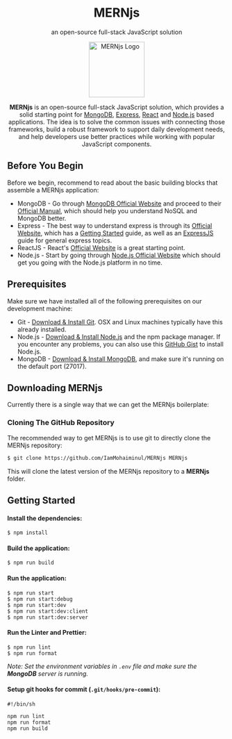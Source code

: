 <h1 align="center">MERNjs</h1>

<p align="center">an open-source full-stack JavaScript solution</p>

<p align="center">
  <a href="https://mern.js.org/" target="_blank">
    <img src="https://github.com/IamMohaiminul/MERNjs/blob/master/public/images/logo.png" width="128" alt="MERNjs Logo" />
  </a>
</p>

<p align="center">
  <strong>MERNjs</strong> is an open-source full-stack JavaScript solution, which provides a solid starting point for <a href="http://www.mongodb.org/" target="_blank">MongoDB</a>, <a href="http://expressjs.com/" target="_blank">Express</a>, <a href="https://reactjs.org/" target="_blank">React</a> and <a href="http://www.nodejs.org/" target="_blank">Node.js</a> based applications. The idea is to solve the common issues with connecting those frameworks, build a robust framework to support daily development needs, and help developers use better practices while working with popular JavaScript components.
</p>

## Before You Begin

Before we begin, recommend to read about the basic building blocks that assemble a MERNjs application:

- MongoDB - Go through [MongoDB Official Website](http://mongodb.org/) and proceed to their [Official Manual](http://docs.mongodb.org/manual/), which should help you understand NoSQL and MongoDB better.
- Express - The best way to understand express is through its [Official Website](http://expressjs.com/), which has a [Getting Started](http://expressjs.com/starter/installing.html) guide, as well as an [ExpressJS](http://expressjs.com/en/guide/routing.html) guide for general express topics.
- ReactJS - React's [Official Website](http//facebook.github.io/react/) is a great starting point.
- Node.js - Start by going through [Node.js Official Website](http://nodejs.org/) which should get you going with the Node.js platform in no time.

## Prerequisites

Make sure we have installed all of the following prerequisites on our development machine:

- Git - [Download & Install Git](https://git-scm.com/downloads). OSX and Linux machines typically have this already installed.
- Node.js - [Download & Install Node.js](https://nodejs.org/en/download/) and the npm package manager. If you encounter any problems, you can also use this [GitHub Gist](https://gist.github.com/isaacs/579814) to install Node.js.
- MongoDB - [Download & Install MongoDB](http://www.mongodb.org/downloads), and make sure it's running on the default port (27017).

## Downloading MERNjs

Currently there is a single way that we can get the MERNjs boilerplate:

### Cloning The GitHub Repository

The recommended way to get MERNjs is to use git to directly clone the MERNjs repository:

```bash
$ git clone https://github.com/IamMohaiminul/MERNjs MERNjs
```

This will clone the latest version of the MERNjs repository to a **MERNjs** folder.

## Getting Started

#### Install the dependencies:

```
$ npm install
```

#### Build the application:

```
$ npm run build
```

#### Run the application:

```
$ npm run start
$ npm run start:debug
$ npm run start:dev
$ npm run start:dev:client
$ npm run start:dev:server
```

#### Run the Linter and Prettier:

```
$ npm run lint
$ npm run format
```

_Note: Set the environment variables in `.env` file and make sure the **MongoDB** server is running._

#### Setup git hooks for commit (`.git/hooks/pre-commit`):

```
#!/bin/sh

npm run lint
npm run format
npm run build
```

